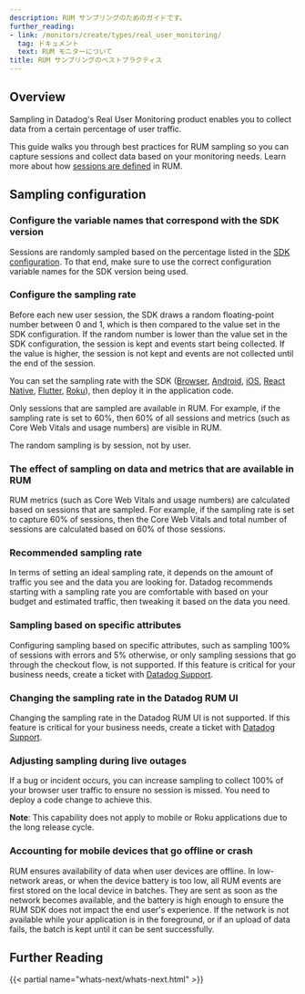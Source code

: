 ```yaml
---
description: RUM サンプリングのためのガイドです。
further_reading:
- link: /monitors/create/types/real_user_monitoring/
  tag: ドキュメント
  text: RUM モニターについて
title: RUM サンプリングのベストプラクティス
---
```


## Overview

Sampling in Datadog's Real User Monitoring product enables you to collect data from a certain percentage of user traffic.

This guide walks you through best practices for RUM sampling so you can capture sessions and collect data based on your monitoring needs. Learn more about how [sessions are defined][9] in RUM.

## Sampling configuration

### Configure the variable names that correspond with the SDK version

Sessions are randomly sampled based on the percentage listed in the [SDK configuration][1]. To that end, make sure to use the correct configuration variable names for the SDK version being used.

### Configure the sampling rate
Before each new user session, the SDK draws a random floating-point number between 0 and 1, which is then compared to the value set in the SDK configuration. If the random number is lower than the value set in the SDK configuration, the session is kept and events start being collected. If the value is higher, the session is not kept and events are not collected until the end of the session.

You can set the sampling rate with the SDK ([Browser][2], [Android][3], [iOS][4], [React Native][5], [Flutter][6], [Roku][7]), then deploy it in the application code.

Only sessions that are sampled are available in RUM. For example, if the sampling rate is set to 60%, then 60% of all sessions and metrics (such as Core Web Vitals and usage numbers) are visible in RUM.

The random sampling is by session, not by user.

### The effect of sampling on data and metrics that are available in RUM
RUM metrics (such as Core Web Vitals and usage numbers) are calculated based on sessions that are sampled. For example, if the sampling rate is set to capture 60% of sessions, then the Core Web Vitals and total number of sessions are calculated based on 60% of those sessions. 

### Recommended sampling rate
In terms of setting an ideal sampling rate, it depends on the amount of traffic you see and the data you are looking for. Datadog recommends starting with a sampling rate you are comfortable with based on your budget and estimated traffic, then tweaking it based on the data you need. 

### Sampling based on specific attributes
Configuring sampling based on specific attributes, such as sampling 100% of sessions with errors and 5% otherwise, or only sampling sessions that go through the checkout flow, is not supported. If this feature is critical for your business needs, create a ticket with [Datadog Support][8].

### Changing the sampling rate in the Datadog RUM UI
Changing the sampling rate in the Datadog RUM UI is not supported. If this feature is critical for your business needs, create a ticket with [Datadog Support][8].

### Adjusting sampling during live outages

If a bug or incident occurs, you can increase sampling to collect 100% of your browser user traffic to ensure no session is missed. You need to deploy a code change to achieve this.

**Note**: This capability does not apply to mobile or Roku applications due to the long release cycle.

### Accounting for mobile devices that go offline or crash

RUM ensures availability of data when user devices are offline. In low-network areas, or when the device battery is too low, all RUM events are first stored on the local device in batches. They are sent as soon as the network becomes available, and the battery is high enough to ensure the RUM SDK does not impact the end user's experience. If the network is not available while your application is in the foreground, or if an upload of data fails, the batch is kept until it can be sent successfully.

## Further Reading

{{< partial name="whats-next/whats-next.html" >}}

[1]: /ja/real_user_monitoring/guide/sampling-browser-plans/#overview
[2]: /ja/real_user_monitoring/guide/sampling-browser-plans/#overview
[3]: /ja/real_user_monitoring/mobile_and_tv_monitoring/advanced_configuration/android/?tab=kotlin#initialization-parameters
[4]: /ja/real_user_monitoring/ios/advanced_configuration/?tab=swift#sample-rum-sessions
[5]: /ja/real_user_monitoring/reactnative/#initialize-the-library-with-application-context
[6]: /ja/real_user_monitoring/mobile_and_tv_monitoring/setup/flutter/advanced_configuration/#sample-rum-sessions
[7]: /ja/real_user_monitoring/mobile_and_tv_monitoring/setup/roku/#initialize-the-library
[8]: /ja/help
[9]: /ja/real_user_monitoring/guide/understanding-the-rum-event-hierarchy/#sessions
